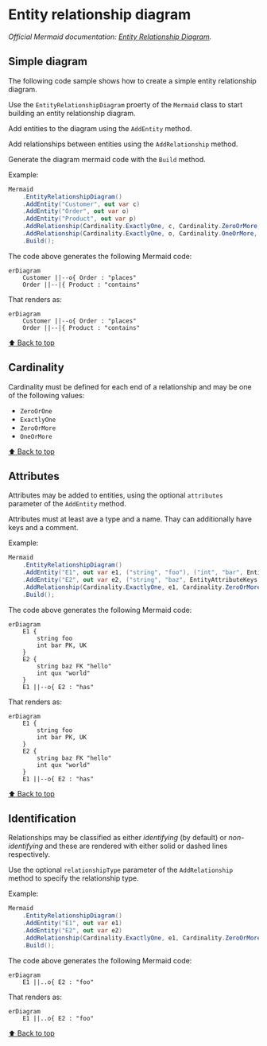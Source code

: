 # Entity relationship diagram<!-- omit from toc -->

*Official Mermaid documentation: [Entity Relationship Diagram](https://mermaid.js.org/syntax/entityRelationshipDiagram.html).*

## Simple diagram

The following code sample shows how to create a simple entity relationship diagram.

Use the `EntityRelationshipDiagram` proerty of the `Mermaid` class to start building an entity relationship diagram.

Add entities to the diagram using the `AddEntity` method.

Add relationships between entities using the `AddRelationship` method.

Generate the diagram mermaid code with the `Build` method.

Example:

```csharp
Mermaid
    .EntityRelationshipDiagram()
    .AddEntity("Customer", out var c)
    .AddEntity("Order", out var o)
    .AddEntity("Product", out var p)
    .AddRelationship(Cardinality.ExactlyOne, c, Cardinality.ZeroOrMore, o, "places")
    .AddRelationship(Cardinality.ExactlyOne, o, Cardinality.OneOrMore, p, "contains")
    .Build();
```

The code above generates the following Mermaid code:

```text
erDiagram
    Customer ||--o{ Order : "places"
    Order ||--|{ Product : "contains"
```

That renders as:

```mermaid
erDiagram
    Customer ||--o{ Order : "places"
    Order ||--|{ Product : "contains"
```

[⬆ Back to top](#entity-relationship-diagram)

## Cardinality

Cardinality must be defined for each end of a relationship and may be one of the following values:

- `ZeroOrOne`
- `ExactlyOne`
- `ZeroOrMore`
- `OneOrMore`

[⬆ Back to top](#entity-relationship-diagram)

## Attributes

Attributes may be added to entities, using the optional `attributes` parameter of the `AddEntity` method.

Attributes must at least ave a type and a name. Thay can additionally have keys and a comment.

Example:

```csharp
Mermaid
    .EntityRelationshipDiagram()
    .AddEntity("E1", out var e1, ("string", "foo"), ("int", "bar", EntityAttributeKeys.Primary | EntityAttributeKeys.Unique))
    .AddEntity("E2", out var e2, ("string", "baz", EntityAttributeKeys.Foreign, "hello"), ("int", "qux", "world"))
    .AddRelationship(Cardinality.ExactlyOne, e1, Cardinality.ZeroOrMore, e2, "has")
    .Build();
```

The code above generates the following Mermaid code:

```text
erDiagram
    E1 {
        string foo
        int bar PK, UK
    }
    E2 {
        string baz FK "hello"
        int qux "world"
    }
    E1 ||--o{ E2 : "has"
```

That renders as:

```mermaid
erDiagram
    E1 {
        string foo
        int bar PK, UK
    }
    E2 {
        string baz FK "hello"
        int qux "world"
    }
    E1 ||--o{ E2 : "has"
```

[⬆ Back to top](#entity-relationship-diagram)

## Identification

Relationships may be classified as either *identifying* (by default) or *non-identifying* and these are rendered with either solid or dashed lines respectively.

Use the optional `relationshipType` parameter of the `AddRelationship` method to specify the relationship type.

Example:

```csharp
Mermaid
    .EntityRelationshipDiagram()
    .AddEntity("E1", out var e1)
    .AddEntity("E2", out var e2)
    .AddRelationship(Cardinality.ExactlyOne, e1, Cardinality.ZeroOrMore, e2, "foo", RelationshipType.NonIdentifying)
    .Build();
```

The code above generates the following Mermaid code:

```text
erDiagram
    E1 ||..o{ E2 : "foo"
```

That renders as:

```mermaid
erDiagram
    E1 ||..o{ E2 : "foo"
```

[⬆ Back to top](#entity-relationship-diagram)